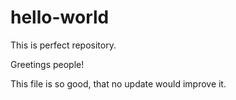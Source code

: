 # hello-world
This is perfect repository.

Greetings people!

This file is so good, that no update would improve it.
